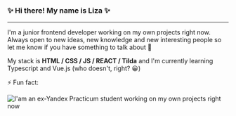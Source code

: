 ### ✨ Hi there! My name is Liza ✨ 

---

I'm a junior frontend developer working on my own projects right now. Always open to new ideas, new knowledge and new interesting people so let me know if you have something to talk about 👀

My stack is **HTML / CSS / JS / REACT / Tilda** and I'm currently learning Typescript and Vue.js (who doesn't, right? 😀)


⚡ Fun fact:

![I'am an ex-Yandex Practicum student working on my own projects right now ](https://scontent-hel3-1.xx.fbcdn.net/v/t39.30808-6/276247641_2469398746531048_1836146544081218707_n.jpg?stp=dst-jpg_p526x296&_nc_cat=101&ccb=1-7&_nc_sid=a26aad&_nc_ohc=2IJSGaCER9YAX_U5Idm&_nc_oc=AQlZ9cnh-n3bJHEJuxQ4kR9OPOpETpiWrMXlaB-Hw6xGFePNuVgmXFBFRQt8KDs9DuE&_nc_ht=scontent-hel3-1.xx&oh=00_AT_XQ5p5BSKA8-p5kPEq64oDHjYXD4TWlH1Pbl8XELsXtA&oe=62A8B416)

